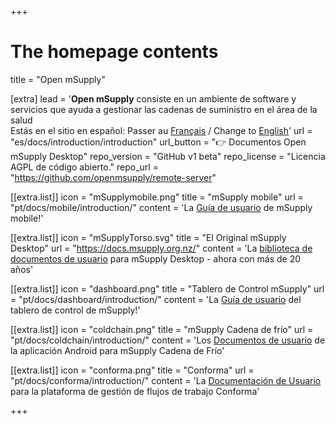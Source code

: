 +++


# The homepage contents
title = "Open mSupply"

[extra]
lead = '<b>Open mSupply</b> consiste en un ambiente de software y servicios que ayuda a gestionar las cadenas de suministro en el área de la salud</br>Estás en el sitio en español: Passer au <a href="/fr"> Français</a> / Change to <a href="/">English</a>'
url = "es/docs/introduction/introduction"
url_button = "👉 Documentos Open mSupply Desktop"
repo_version = "GitHub v1 beta"
repo_license = "Licencia AGPL de código abierto."
repo_url = "https://github.com/openmsupply/remote-server"


[[extra.list]]
icon = "mSupplymobile.png"
title = "mSupply mobile"
url = "pt/docs/mobile/introduction/"
content = 'La <a href="content/mobile/introduction/introduction.es.md">Guía de usuario</a> de mSupply mobile!'

[[extra.list]]
icon = "mSupplyTorso.svg"
title = "El Original mSupply Desktop"
url = "https://docs.msupply.org.nz/"
content = 'La <a href="https://docs.msupply.org.nz/"> biblioteca de documentos de usuario</a> para mSupply Desktop - ahora con más de 20 años'

[[extra.list]]
icon = "dashboard.png"
title = "Tablero de Control mSupply"
url = "pt/docs/dashboard/introduction/"
content = 'La <a href="/dashboard/introduction">Guía de usuario</a> del tablero de control de mSupply!'

[[extra.list]]
icon = "coldchain.png"
title = "mSupply Cadena de frío"
url = "pt/docs/coldchain/introduction/"
content = 'Los <a href="/coldchain/introduction">Documentos de usuario</a> de la aplicación Android para mSupply Cadena de Frío'

[[extra.list]]
icon = "conforma.png"
title = "Conforma"
url = "pt/docs/conforma/introduction/"
content = 'La <a href="https://docs.conforma.nz/es">Documentación de Usuario</a> para la plataforma de gestión de flujos de trabajo Conforma'

+++
